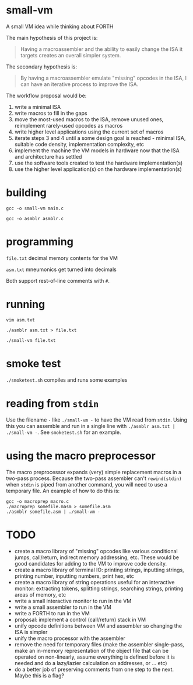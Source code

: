 # small-vm
A small VM idea while thinking about FORTH

The main hypothesis of this project is:
> Having a macroassembler and the ability to easily change the ISA it targets creates an overall simpler system.

The secondary hypothesis is:
> By having a macroassembler emulate "missing" opcodes in the ISA, I can have an iterative process to improve the ISA.

The workflow proposal would be:
1. write a minimal ISA
2. write macros to fill in the gaps
3. move the most-used macros to the ISA, remove unused ones, reimplement rarely-used opcodes as macros
4. write higher level applications using the current set of macros
5. iterate steps 3 and 4 until a some design goal is reached - minimal ISA, suitable code density, implementation complexity, etc
6. implement the machine the VM models in hardware now that the ISA and architecture has settled
7. use the software tools created to test the hardware implementation(s)
8. use the higher level application(s) on the hardware implementation(s)

# building
`gcc -o small-vm main.c`

`gcc -o asmblr asmblr.c`

# programming
`file.txt` decimal memory contents for the VM

`asm.txt`  mneumonics get turned into decimals

Both support rest-of-line comments with `#`. 

# running
`vim asm.txt`

`./asmblr asm.txt > file.txt`

`./small-vm file.txt`

# smoke test
`./smoketest.sh` compiles and runs some examples

# reading from `stdin`
Use the filename `-` like `./small-vm -` to have the VM read from `stdin`. Using this you can assemble and run in a single line with `./asmblr asm.txt | ./small-vm -`. See `smoketest.sh` for an example.

# using the macro preprocessor
The macro preprocessor expands (very) simple replacement macros in a two-pass process. Because the two-pass assembler can't `rewind(stdin)` when `stdin` is piped from another command, you will need to use a temporary file. An example of how to do this is:
```
gcc -o macroprep macro.c
./macroprep somefile.masm > somefile.asm
./asmblr somefile.asm | ./small-vm -
```

# TODO
- create a macro library of "missing" opcodes like various conditional jumps, call/return, indirect memory addressing, etc. These would be good candidates for adding to the VM to improve code density.
- create a macro library of terminal IO: printing strings, inputting strings, printing number, inputting numbers, print hex, etc
- create a macro library of string operations useful for an interactive monitor: extracting tokens, splitting strings, searching strings, printing areas of memory, etc
- write a small interactive monitor to run in the VM
- write a small assembler to run in the VM
- write a FORTH to run in the VM
- proposal: implement a control (call/return) stack in VM
- unify opcode definitions between VM and assembler so changing the ISA is simpler
- unify the macro processor with the assembler
- remove the need for temporary files (make the assembler single-pass, make an in-memory representation of the object file that can be operated on non-linearly, assume everything is defined before it is needed and do a lazy/lazier calculation on addresses, or ... etc)
- do a better job of preserving comments from one step to the next. Maybe this is a flag?
